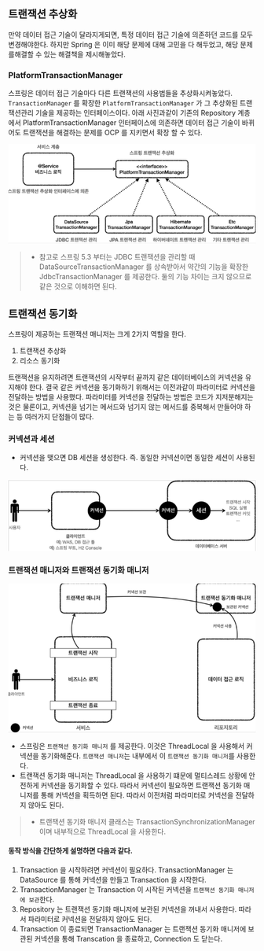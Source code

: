 ## 트랜잭션 추상화

만약 데이터 접근 기술이 달라지게되면, 특정 데이터 접근 기술에 의존하던 코드를 모두 변경해야한다.
하지만 Spring 은 이미 해당 문제에 대해 고민을 다 해두었고, 해당 문제를해결할 수 있는 해결책을 제시해놓았다.

### PlatformTransactionManager

스프링은 데이터 접근 기술마다 다른 트랜잭션의 사용법들을
추상화시켜놓았다. `TransactionManager` 를 확장한 `PlatformTransactionManager` 가 그 추상화된 트랜잭션관리 기술을 제공하는 인터페이스이다.
아래 사진과같이 기존의 Repository 계층에서 PlatformTransactionManager 인터페이스에 의존하면
데이터 접근 기술이 바뀌어도 트랜잭션을 해결하는 문제를 OCP 를 지키면서 확장 할 수 있다.

![img.png](img.png)

> - 참고로 스프링 5.3 부터는 JDBC 트랜잭션을 관리할 때 DataSourceTransactionManager 를 상속받아서
약간의 기능을 확장한 JdbcTransactionManager 를 제공한다. 둘의 기능 차이는 크지 않으므로 같은 것으로 이해하면 된다.

## 트랜잭션 동기화

스프링이 제공하는 트랜잭션 매니저는 크게 2가지 역할을 한다.

1. 트랜잭션 추상화
2. 리소스 동기화

트랜잭션을 유지하려면 트랜잭션의 시작부터 끝까지 같은 데이터베이스의 커넥션을 유지해야 한다.
결국 같은 커넥션을 동기화하기 위해서는 이전과같이 파라미터로 커넥션을 전달하는 방법을 사용했다.
파라미터를 커넥션을 전달하는 방법은 코드가 지저분해지는것은 물론이고, 커넥션을 넘기는 메서드와 넘기지 않는 메서드를 중복해서 만들어야 하는 등 여러가지 단점들이 많다.

### 커넥션과 세션

- 커넥션을 맺으면 DB 세션을 생성한다. 즉. 동일한 커넥션이면 동일한 세션이 사용된다.

![img_1.png](img_1.png)

### 트랜잭션 매니저와 트랜잭션 동기화 매니저

![img_2.png](img_2.png)

- 스프링은 `트랜잭션 동기화 매니저` 를 제공한다. 이것은 ThreadLocal 을 사용해서 커넥션을 동기화해준다. `트랜잭션 매니저`는 내부에서 이 `트랜잭션 동기화 매니저`를 사용한다.
- 트랜잭션 동기화 매니저는 ThreadLocal 을 사용하기 떄문에 멀티스레드 상황에 안전하게 커넥션을 동기화할 수 있다. 따라서 커넥션이 필요하면 트랜잭션 동기화 매니저를 통해 커넥션을 획득하면 된다.
따라서 이전처럼 파라미터로 커넥션을 전달하지 않아도 된다.

> - 트랜잭션 동기화 매니저 클래스는 TransactionSynchronizationManager 이며 내부적으로 ThreadLocal 을 사용한다.

#### 동작 방식을 간단하게 설명하면 다음과 같다.

1. Transaction 을 시작하려면 커넥션이 필요하다. TransactionManager 는 DataSource 를 통해 커넥션을 만들고 Transaction 을 시작한다.
2. TransactionManager 는 Transaction 이 시작된 커넥션을 `트랜잭션 동기화 매니저에 보관`한다.
3. Repository 는 트랜잭션 동기화 매니저에 보관된 커넥션을 꺼내서 사용한다. 따라서 파라미터로 커넥션을 전달하지 않아도 된다.
4. Transaction 이 종료되면 TransactionManager 는 트랜잭션 동기화 매니저에 보관된 커넥션을 통해 Transcation 을 종료하고, Connection 도 닫는다.
